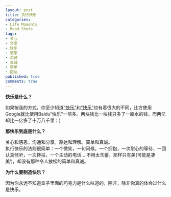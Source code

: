 ```yaml
---
layout: post
title: 执行快乐
categories:
- Life Moments
- Mood Shots
tags:
- 关心
- 分享
- 快乐
- 感恩
- 沟通
- 真诚
- 简单
- 豁达
published: true
comments: true
---
```

<p><strong>快乐是什么？</strong></p>

<p>如果按我的方式，你至少知道<a href="http://www.google.com/search?q=%E5%BF%AB%E4%B9%90%E6%98%AF%E4%BB%80%E4%B9%88%EF%BC%9F&ie=utf-8&oe=utf-8&aq=t&rls=com.ubuntu:en-US:unofficial&client=firefox-a">“快乐”</a>和<a href="http://www.baidu.com/s?wd=%BF%EC%C0%D6%CA%C7%CA%B2%C3%B4%A3%BF">“快乐”</a>也有着很大的不同，比方使用Google就比使用Baidu“快乐”一倍多。两块钱比一块钱只多了一瓶水的钱，而两亿却比一亿多了十万八千里：)</p>

<p><strong>那快乐到底是什么？</strong></p>

<p>关心和感恩。沟通和分享。豁达和理解。简单和真诚。<br />
执行快乐的法则很简单：一个微笑，一句问候，一个拥抱，一次耐心的等待，一回认真倾听，一次搀扶，一个主动的电话... 不用太含蓄，那样只有美(可能是凄美‘)，却没有那种令人放松的简单和真诚。</p>

<p><strong>为什么要制造快乐？</strong></p>

<p>因为你永远不知道盒子里面的巧克力是什么味道的，除非，除非你真的体会过什么是快乐。</p>
